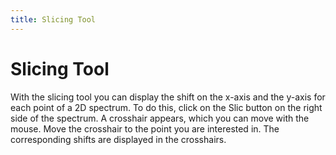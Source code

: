 ```yaml
---
title: Slicing Tool
---
```


# Slicing Tool

With the slicing tool you can display the shift on the x-axis and the y-axis for each point of a 2D spectrum. To do this, click on the Slic button on the right side of the spectrum. A crosshair appears, which you can move with the mouse. Move the crosshair to the point you are interested in. The corresponding shifts are displayed in the crosshairs.
